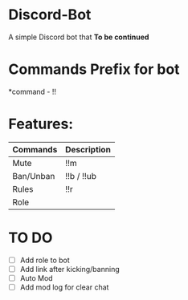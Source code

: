 # Discord-Bot
A simple Discord bot that **To be continued**

# Commands Prefix for bot
*command - !!

# Features:
| Commands   | Description|
|----------- |----------- |
| Mute       |!!m         |
| Ban/Unban  |!!b / !!ub  |
| Rules      |!!r         |
| Role       |            |


# TO DO
- [ ] Add role to bot
- [ ] Add link after kicking/banning
- [ ] Auto Mod
- [ ] Add mod log for clear chat
